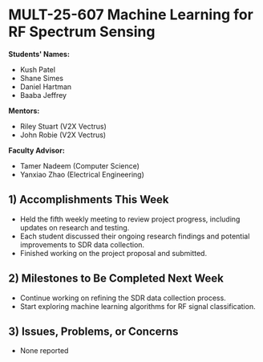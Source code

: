 # MULT-25-607 Machine Learning for RF Spectrum Sensing

**Students' Names:**

  * Kush Patel
  * Shane Simes
  * Daniel Hartman
  * Baaba Jeffrey

**Mentors:**
  
  * Riley Stuart (V2X Vectrus)
  * John Robie (V2X Vectrus)

**Faculty Advisor:**
  
  * Tamer Nadeem (Computer Science)
  * Yanxiao Zhao (Electrical Engineering)

## 1) Accomplishments This Week ##
   - Held the fifth weekly meeting to review project progress, including updates on research and testing.
   - Each student discussed their ongoing research findings and potential improvements to SDR data collection.
   - Finished working on the project proposal and submitted.

## 2) Milestones to Be Completed Next Week ##
   - Continue working on refining the SDR data collection process.
   - Start exploring machine learning algorithms for RF signal classification.

## 3) Issues, Problems, or Concerns ##
   - None reported
